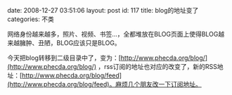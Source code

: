 date: 2008-12-27 03:51:06
layout: post
id: 117
title: blog的地址变了
categories: 不类

网络身份越来越多，照片、视频、书签...，全都堆放在BLOG页面上使得BLOG越来越臃肿、丑陋，BLOG应该只是BLOG。

今天把blog转移到二级目录中了，变为：[http://www.phecda.org/blog/](http://www.phecda.org/blog/) ，rss订阅的地址也对应的改变了，新的RSS地址：[http://www.phecda.org/blog/feed](http://www.phecda.org/blog/feed)。麻烦几个朋友改一下订阅地址。
